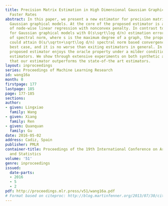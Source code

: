 ```yaml
---
title: Precision Matrix Estimation in High Dimensional Gaussian Graphical Models with
  Faster Rates
abstract: In this paper, we present a new estimator for precision matrix in high dimensional
  Gaussian graphical models. At the core of the proposed estimator is a collection
  of node-wise linear regression with nonconvex penalty. In contrast to existing estimators
  for Gaussian graphical models with O(s\sqrt\log d/n) estimation error bound in terms
  of spectral norm, where s is the maximum degree of a graph, the proposed estimator
  could attain O(s/\sqrtn+\sqrt\log d/n) spectral norm based convergence rate in the
  best case, and it is no worse than exiting estimators in general. In addition, our
  proposed estimator enjoys the oracle property under a milder condition than existing
  estimators. We show through extensive experiments on both synthetic and real datasets
  that our estimator outperforms the state-of-the art estimators.
layout: inproceedings
series: Proceedings of Machine Learning Research
id: wang16a
month: 0
firstpage: 177
lastpage: 185
page: 177-185
sections: 
author:
- given: Lingxiao
  family: Wang
- given: Xiang
  family: Ren
- given: Quanquan
  family: Gu
date: 2016-05-02
address: Cadiz, Spain
publisher: PMLR
container-title: Proceedings of the 19th International Conference on Artificial Intelligence
  and Statistics
volume: '51'
genre: inproceedings
issued:
  date-parts:
  - 2016
  - 5
  - 2
pdf: http://proceedings.mlr.press/v51/wang16a.pdf
# Format based on citeproc: http://blog.martinfenner.org/2013/07/30/citeproc-yaml-for-bibliographies/
---
```


